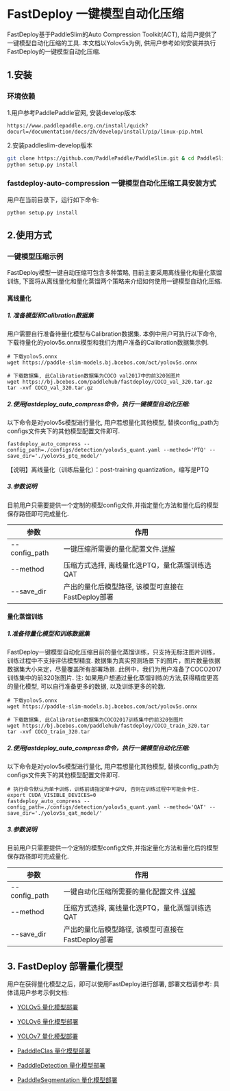 # FastDeploy 一键模型自动化压缩
FastDeploy基于PaddleSlim的Auto Compression Toolkit(ACT), 给用户提供了一键模型自动化压缩的工具.
本文档以Yolov5s为例, 供用户参考如何安装并执行FastDeploy的一键模型自动化压缩.

## 1.安装

### 环境依赖

1.用户参考PaddlePaddle官网, 安装develop版本
```
https://www.paddlepaddle.org.cn/install/quick?docurl=/documentation/docs/zh/develop/install/pip/linux-pip.html
```

2.安装paddleslim-develop版本
```bash
git clone https://github.com/PaddlePaddle/PaddleSlim.git & cd PaddleSlim
python setup.py install
```

### fastdeploy-auto-compression 一键模型自动化压缩工具安装方式
用户在当前目录下，运行如下命令:
```
python setup.py install
```

## 2.使用方式

### 一键模型压缩示例
FastDeploy模型一键自动压缩可包含多种策略, 目前主要采用离线量化和量化蒸馏训练, 下面将从离线量化和量化蒸馏两个策略来介绍如何使用一键模型自动化压缩.

#### 离线量化

##### 1. 准备模型和Calibration数据集
用户需要自行准备待量化模型与Calibration数据集.
本例中用户可执行以下命令, 下载待量化的yolov5s.onnx模型和我们为用户准备的Calibration数据集示例.

```shell
# 下载yolov5.onnx
wget https://paddle-slim-models.bj.bcebos.com/act/yolov5s.onnx

# 下载数据集, 此Calibration数据集为COCO val2017中的前320张图片
wget https://bj.bcebos.com/paddlehub/fastdeploy/COCO_val_320.tar.gz
tar -xvf COCO_val_320.tar.gz
```

##### 2.使用fastdeploy_auto_compress命令，执行一键模型自动化压缩:
以下命令是对yolov5s模型进行量化, 用户若想量化其他模型, 替换config_path为configs文件夹下的其他模型配置文件即可.
```shell
fastdeploy_auto_compress --config_path=./configs/detection/yolov5s_quant.yaml --method='PTQ' --save_dir='./yolov5s_ptq_model/'
```
【说明】离线量化（训练后量化）：post-training quantization，缩写是PTQ

##### 3.参数说明

目前用户只需要提供一个定制的模型config文件,并指定量化方法和量化后的模型保存路径即可完成量化.

| 参数                 | 作用                                                         |
| -------------------- | ------------------------------------------------------------ |
| --config_path          | 一键压缩所需要的量化配置文件.[详解](./configs/README.md)                        |
| --method               | 压缩方式选择, 离线量化选PTQ，量化蒸馏训练选QAT     |
| --save_dir             | 产出的量化后模型路径, 该模型可直接在FastDeploy部署     |



#### 量化蒸馏训练

##### 1.准备待量化模型和训练数据集
FastDeploy一键模型自动化压缩目前的量化蒸馏训练，只支持无标注图片训练，训练过程中不支持评估模型精度.
数据集为真实预测场景下的图片，图片数量依据数据集大小来定，尽量覆盖所有部署场景. 此例中，我们为用户准备了COCO2017训练集中的前320张图片.
注: 如果用户想通过量化蒸馏训练的方法,获得精度更高的量化模型, 可以自行准备更多的数据, 以及训练更多的轮数.

```shell
# 下载yolov5.onnx
wget https://paddle-slim-models.bj.bcebos.com/act/yolov5s.onnx

# 下载数据集, 此Calibration数据集为COCO2017训练集中的前320张图片
wget https://bj.bcebos.com/paddlehub/fastdeploy/COCO_train_320.tar
tar -xvf COCO_train_320.tar
```

##### 2.使用fastdeploy_auto_compress命令，执行一键模型自动化压缩:
以下命令是对yolov5s模型进行量化, 用户若想量化其他模型, 替换config_path为configs文件夹下的其他模型配置文件即可.
```shell
# 执行命令默认为单卡训练，训练前请指定单卡GPU, 否则在训练过程中可能会卡住.
export CUDA_VISIBLE_DEVICES=0
fastdeploy_auto_compress --config_path=./configs/detection/yolov5s_quant.yaml --method='QAT' --save_dir='./yolov5s_qat_model/'
```

##### 3.参数说明

目前用户只需要提供一个定制的模型config文件,并指定量化方法和量化后的模型保存路径即可完成量化.

| 参数                 | 作用                                                         |
| -------------------- | ------------------------------------------------------------ |
| --config_path          | 一键自动化压缩所需要的量化配置文件.[详解](./configs/README.md)|
| --method               | 压缩方式选择, 离线量化选PTQ，量化蒸馏训练选QAT     |
| --save_dir             | 产出的量化后模型路径, 该模型可直接在FastDeploy部署     |


## 3. FastDeploy 部署量化模型
用户在获得量化模型之后，即可以使用FastDeploy进行部署, 部署文档请参考:
具体请用户参考示例文档:
- [YOLOv5 量化模型部署](../../examples/vision/detection/yolov5/quantize/)

- [YOLOv6 量化模型部署](../../examples/vision/detection/yolov6/quantize/)

- [YOLOv7 量化模型部署](../../examples/vision/detection/yolov7/quantize/)

- [PadddleClas 量化模型部署](../../examples/vision/classification/paddleclas/quantize/)

- [PadddleDetection 量化模型部署](../../examples/vision/detection/paddledetection/quantize/)

- [PadddleSegmentation 量化模型部署](../../examples/vision/segmentation/paddleseg/quantize/)
